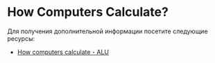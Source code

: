# How Computers Calculate?

Для получения дополнительной информации посетите следующие ресурсы:

- [How computers calculate - ALU](https://youtu.be/1I5ZMmrOfnA)
